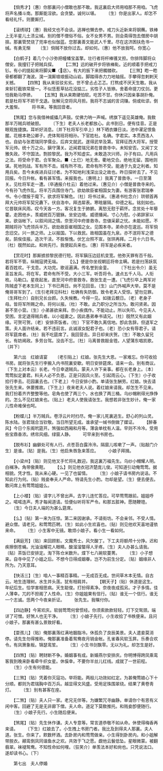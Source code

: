 <!-- { "loadSidebar": true } -->
　　【倘秀才】〔惠〕你那裏问小僧敢也那不敢。我这裏启大师用咱那不用咱。飞虎将声名播斗南。那厮能淫欲。会贪婪。诚何以堪。 
　　〔生〕你是出家人。却怎不看经礼忏。则要厮打。 

　　【滚绣球】〔惠〕我经文也不会谈。逃禅也懒去参。戒刀头近新来将钢蘸。铁棒上无半星儿土渍尘缄。别的僧不僧俗不俗。女不女男不男。则会斋得饱去僧房中胡揜。那裏管焚烧了兜率也似伽蓝。您那裏善文能武人千里。尽在这济困扶危书一缄。有勇无惭 
　　〔生〕倘贼不放你过去。却如何。〔惠〕他不放我呵。你宽心 

　　【白鹤子】着几个小沙弥把幢幡宝盖擎。壮行者将杆棒镬叉担。你排阵脚将众僧安。我撞钉子把贼兵探。 
　　【二煞】远的破开步将铁棒颩。近的顺着手把戒刀钐。有小的提起来将脚尖■〈店〉。有大的扳下来把髑髅砍。 
　　【三煞】矁一矁骨都都翻了海波。滉一滉厮琅琅振动山岩。脚踏得赤力力地轴摇。手攀得忽剌剌天关撼。 
　　【四煞】我从来驳驳劣劣。世不曾忐忐忑忑。打熬成不厌天生敢。我从来斩钉截铁常居一。不似恁惹草拈花没掂三。劣性子人皆撡。舍着命提刀仗剑。更怕我勒马停骖。 
　　【五煞】我从来欺硬怕软。吃苦不甘。你休只因亲事胡扑俺。若是杜将军不把干戈退。张解元空将风月担。我将不志诚的言词赚。倘或纰谬。倒大羞惭。 
　　将书来。等我回音者。 

　　【煞尾】您与我借神威攂几声鼓。仗佛力呐一声喊。绣旗下遥见英雄俺。我敎那半万贼兵唬破胆。 
　　〔下生〕老夫人长老都放心。此书到日。便有佳音。正是眼观旌捷旗。耳听好消息。〔并下杜将军引卒上〕林下晒衣嫌日淡。池中濯足恨鱼腥。花根本艳公卿子。虎体鸳班将相孙。下官姓杜。名确。字君实。本贯西洛人也。自幼与张君瑞同学儒业。后弃文就武。遂得武举及第。官拜征西大将军。授管军元帅。统十万之众。鎭守蒲关。近闻君瑞兄弟在普救寺中。未知安否。又闻丁文雅失政。不守国法。剽掠黎民。我为不知虚实。未敢造次兴师。孙子有曰。凡用兵之法。将受命于君。合军聚众。■〈土巳〉地无舍。衢地交合。绝地无留。围地则谋。死地则战。军有所不击。城有所不攻。君命有所不受。能通于九变之利者。知用兵矣。吾今未疾进兵征讨者。为不知地利浅深出没之故也。昨日探听去了。不见回报。今日升帐。看有甚军情。来报我也。〔惠明上〕我离了普救寺。一日至蒲关。见杜将军走一遭。〔卒通报介杜云〕着他过来。〔惠见介〕小僧是普救寺来的。今有孙飞虎作乱。将半万兵围住寺门。欲劫故臣崔相国女为妻。有游客张君瑞奉书。令小僧报于麾下。欲求将军解危。〔杜〕将书过来。〔惠递书杜念介〕珙顿首再拜大元帅将军契兄纛下。伏自洛中。拜违犀表。寒暄屡隔。仰德之私。铭刻如也。忆昔联床风雨。叹今天各一方。客况复生于肺腑。离愁无慰于羁怀。念贫处十年藜藿。走困他乡。羡威统百万貔貅。坐安边境。威德播闻。寸心为慰。小弟辞家以来。欲诣帐下。以叙间阔之情。奈至河中府普救寺。忽値采薪之忧。未能如愿。不期贼将孙飞虎领兵半万。欲劫故臣崔相国之女。见围本寺。弟命亦在逡巡。将军倘念旧交。兴一旅之师。上以报国。下以救民。故相国虽在九泉。亦不泯将军之德矣。鹄俟佳报。造次干渎。不胜惭愧。伏乞台照不宣。张珙再拜。二月十六日书。〔杜〕旣然如此。和尙先行。我便起兵来也。〔惠〕将军是必疾来者。 

　　【赏花时】那厮掳掠黎民德行短。将军鎭压边廷机变宽。他弥天罪有百千般。若将军不管。纵贼寇骋无端。 
　　【么】便是你坐视朝廷将帝主瞒。若是扫荡妖氛着百姓欢。干戈息。大功完。歌谣遍满。传名誉到金銮。 
　　〔下杜出令介〕虽无圣旨发兵。将在军。君命有所不受。大小三军。听吾将令。速点五千人马。人衔枚。马勒口。星夜起发。直至河中府普救寺。救张生走一遭。〔飞虎引卒上两军对阵贼虚下老本生同上〕下书已两日。尙不见回音。〔生〕山门外喊声大举。莫不是俺哥哥军到了。〔生引老拜见科杜〕杜确有失防御。致令老夫人受惊。望勿见罪。〔生拜杜介〕自别兄长台颜。久失候教。今得一见。如拨云覩日。〔老〕老身子母。皆将军所赐之命。将何以报。〔杜〕不敢。此乃职分之所当为。敢问贤弟。因甚不至小营。〔生〕小弟甚欲来拜。奈小疾偶作。不能动止。所以失叩。今见夫人受困。言定退得贼兵者。以小姐妻之。因此愚弟奉书请兄。〔杜〕旣然又有此姻缘。可贺可贺。〔老〕安排茶饭者。〔杜〕下官不敢久离信地。卽此吿辞。但退军之策。夫人面许结亲。若不违前言。此诚淑女配君子也。〔老〕恐小女有辱君子。请将军筵席者。〔杜〕我不吃筵席了。我回营去。异日却来庆贺。〔生〕不敢久留兄长。有妨阃政。多劳台驾。没齿不忘。〔杜〕马离普救敲金镫。人望蒲东唱凯歌。〔并下〕 


　　第六出　红娘请宴 
　　〔老引贴上〕红娘。张先生大恩。一家难忘。你可收拾书房。就将张先生行李搬入内书院裏安歇。明日安排筵席。请来一会。别有商议。〔下生上对本云〕长老。今日幸退贼兵。蒙夫人许下亲事。都在长老身上。〔本〕莺莺拟定妻君。料夫人必不负恩。正是只因兵火至。引起雨云心。〔下生〕小子收拾行李去。花园裏去也。〔下老上〕今日安排小酌。单请张生酬劳。红娘。快去请张先生来。休要推故。〔下生上〕夜来老夫人说。着红娘来请我。却怎生不见来。我打扮着齐齐整整等他。皂角也使了两三个。水也换了两三桶。乌纱帽刷得光挣挣的。怎么不见红娘来也。〔贴上〕老夫人使我请张生。我想若非张生妙计。俺一家儿性命难保也呵。 

　　【粉蝶儿】半万贼兵。卷浮云片时扫尽。俺一家儿死裏逃生。舒心的列山灵。陈水陆。张君瑞合当钦敬。当日所望无成。谁承望一缄书倒做了媒证。 
　　【醉春风】今日个东阁玳筵开。煞强如西厢和月等。薄衾单枕有人温。早则不冷冷。受用些宝鼎香浓。绣帘风细。绿窗人静。 
　　可早来到书房也。 

　　【脱布衫】幽僻处可有人行。点苍苔白露泠泠。隔窗儿咳嗽了一声。〔贴敲门介生〕是谁。〔贴〕是我。〔生〕他启朱唇急来答应。 
　　小娘子拜揖。 

　　【小梁州】〔贴〕则见他叉手忙将礼数迎。我这裏万福先生。乌纱小帽耀人明。白襕净。角带傲黄鞓。 
　　【么】则见他衣冠济楚庞儿俊。可知道引动俺莺莺。据相貌。凭才性。我从来心硬。一见了也留情。 
　　〔生〕小娘子请书房内说话。不知此行为何。〔贴〕贱妾奉夫人严命。特请先生小酌。勿却是望。〔生〕便去便去。敢问席上有莺莺姐姐么。 

　　【上小楼】〔贴〕请字儿不曾出声。去字儿连忙答应。可早莺莺跟前。姐姐呼之。喏喏连声。秀才每闻道请。恰便似听将军严令。和那五脏神。愿随鞭镫。 
　　〔生〕今日夫人端的为甚么筵席。 

　　【么】〔贴〕第一来为压惊。第二来因谢承。不请街坊。不会亲邻。不受人情。避众僧。请老兄。和莺莺匹聘。〔生〕如此小生欢喜也。〔贴〕则见他欢天喜地谨依来命。 
　　〔生〕小生客中无镜。敢烦小娘子。看小生一看如何。 

　　【满庭芳】〔贴〕来回顾影。文魔秀士。风欠酸丁。下工夫将额颅十分挣。迟和疾擦倒苍蝇。光油油耀花人眼睛。酸溜溜螫得人牙疼。〔生〕夫人办甚么请我。〔贴〕茶饭已安排定。淘下陈仓米数升。煠下七八碗软蔓菁。 
　　〔生〕小子想来。自寺中见了小姐之后。不想今日得成姻眷。岂不为前生分定。〔贴〕姻缘非人所为。乃天意耳。 

　　【快活三】〔生〕咱人一事精百事精。一无成百无成。世间草木本无情。自古云。地生连理树。水生并头莲。犹有相肩并。 
　　【朝天子】〔贴〕休道是这生。年纪后生。恰学害相思病。天生聪俊。打扮得素净。奈夜夜成孤另。才子多情。佳人薄幸。兀的不担阁了人性命。〔生〕你姐姐果有信行。〔贴〕谁无一个信行。谁无一个志诚。恁两个今夜亲折证。 
　　张先生。我嘱付你。 

　　【四边静】今宵欢庆。软弱莺莺何曾惯经。你须索款款轻轻。灯下交鸳颈。端详了可憎。好煞人也无干净。 
　　〔生〕小娘子先行。小生收拾了书帙便来。且问小娘子。那裏有甚么景致好看。 

　　【耍孩儿】〔贴〕俺那裏落红满地胭脂冷。休孤负了良辰美景。夫人遣妾莫消停。请先生勿得推称。俺那裏准备着鸳鸯夜月销金帐。孔雀春风软玉屛。乐奏合欢令。有凤箫象板。锦瑟鸾笙。 
　　〔生〕小生书剑飘零。无以为礼。却怎生是好。 

　　【四煞】〔贴〕聘财断不争。婚姻事有成。新婚燕尔安排庆。你明博得跨凤乘鸾客我到晚来卧看牵牛织女星。休傒幸。不要你半丝儿红线。成就了一世前程。 
　　〔生〕小生有何德能。 

　　【三煞】〔贴〕凭着你灭寇功。举将能。两般儿功效如红定。为甚俺莺娘心下十分顺。都则为君瑞胸中百万兵。越显得文风盛。受用足珠围翠绕。结果了黄卷靑灯。 
　　〔生〕别有甚客在座。 

　　【二煞】〔贴〕夫人只一家。老兄无伴等。为嫌繁冗寻幽静。单请你个有恩有义闲中客。回避了无是无非廊下僧。夫人命。道足下莫敎推托。和贱妾卽便随行。 
　　〔生〕小娘子先行。小生随后便来。 

　　【煞尾】〔贴〕先生休作谦。夫人专意等。常言道恭敬不如从命。休使得梅香再来请。 
　　〔下生〕红娘去了。小生拽上书房门者。我比及到得夫人那裏。夫人道。张生。你来了。飮数杯酒。去卧房内和莺莺做亲。小生得到卧房内。和小姐解带脱衣。顚鸾倒凤同谐鱼水之欢。共效于飞之愿。觑他云鬟低坠。星眼微蒙。被翻翡翠。袜褪鸳鸯。不知性命如何哩。〔狂笑介〕单羡法本好和尙也。只凭说法口。遂却读书心。〔下〕 

　　第七出　夫人停婚 
